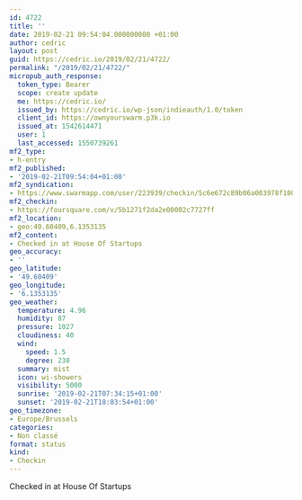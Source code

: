 ```yaml
---
id: 4722
title: ''
date: 2019-02-21 09:54:04.000000000 +01:00
author: cedric
layout: post
guid: https://cedric.io/2019/02/21/4722/
permalink: "/2019/02/21/4722/"
micropub_auth_response:
  token_type: Bearer
  scope: create update
  me: https://cedric.io/
  issued_by: https://cedric.io/wp-json/indieauth/1.0/token
  client_id: https://ownyourswarm.p3k.io
  issued_at: 1542614471
  user: 1
  last_accessed: 1550739261
mf2_type:
- h-entry
mf2_published:
- '2019-02-21T09:54:04+01:00'
mf2_syndication:
- https://www.swarmapp.com/user/223939/checkin/5c6e672c89b06a003978f100
mf2_checkin:
- https://foursquare.com/v/5b1271f2da2e00002c7727ff
mf2_location:
- geo:49.60409,6.1353135
mf2_content:
- Checked in at House Of Startups
geo_accuracy:
- ''
geo_latitude:
- '49.60409'
geo_longitude:
- '6.1353135'
geo_weather:
  temperature: 4.96
  humidity: 87
  pressure: 1027
  cloudiness: 40
  wind:
    speed: 1.5
    degree: 230
  summary: mist
  icon: wi-showers
  visibility: 5000
  sunrise: '2019-02-21T07:34:15+01:00'
  sunset: '2019-02-21T18:03:54+01:00'
geo_timezone:
- Europe/Brussels
categories:
- Non classé
format: status
kind:
- Checkin
---
```

Checked in at House Of Startups